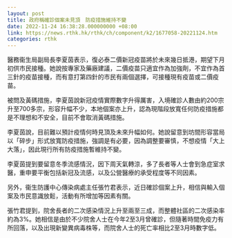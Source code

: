 ```yaml
---
layout: post
title: 政府稱確診個案未見頂　防疫措施維持不變
date: 2022-11-24 16:38:28.000000000 +08:00
link: https://news.rthk.hk/rthk/ch/component/k2/1677058-20221124.htm
categories: rthk
---
```


醫務衞生局副局長李夏茵表示，復必泰二價新冠疫苗將於未來幾日抵港，期望下月初供市民接種。她說按專家及藥廠建議，二價疫苗只適宜作為加強劑，不宜作為首三針的疫苗接種，而有意打第四針的市民有兩個選擇，可接種現有疫苗或二價疫苗。

被問及黃碼措施，李夏茵說新冠疫情實際數字升得厲害，入境確診人數由約200宗升至700多宗，形容升幅不少，本地個案亦上升，認為現階段放寬任何防疫措施都是不理想和不安全，目前不會取消黃碼措施。

李夏茵說，目前難以預計疫情何時見頂及未來升幅如何。她說留意到坊間形容當局以「碎步」形式放寬防疫措施，強調是有必要，因為調整要審慎，不想疫情「大上大落」，因此現行所有防疫措施暫維持不變。

李夏茵提到要留意冬季流感情況，因下周天氣轉涼，多了長者等人士會到急症室求醫，重申要平衡包括新冠及流感，以及公營醫療的承受程度等不同因素。

另外，衞生防護中心傳染病處主任張竹君表示，近日確診個案上升，相信與輸入個案及市民意識放鬆，活動有所增加等因素有關。

張竹君提到，院舍長者的二次感染情況上升至兩至三成，而整體社區的二次感染率約為3%。她相信是由於不少院舍人士在今年2至3月曾確診，但隨著時間免疫力有所回落，以及出現新變異病毒株等，而院舍人士的死亡率相比2至3月時數字低。
